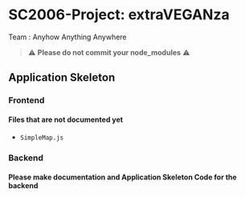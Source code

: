 # SC2006-Project: extraVEGANza

Team : Anyhow Anything Anywhere

> ⚠️ **Please do not commit your node_modules** ⚠️

## Application Skeleton

### Frontend

#### Files that are not documented yet

- `SimpleMap.js`

### Backend

#### Please make documentation and Application Skeleton Code for the backend
